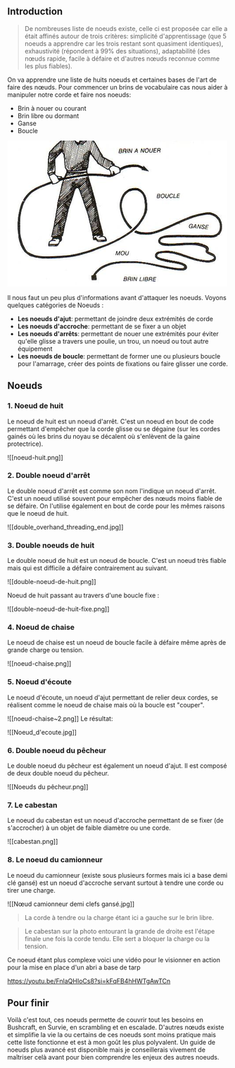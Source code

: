 ## Introduction

> De nombreuses liste de noeuds existe, celle ci est proposée car elle a était affinés autour de trois critères: simplicité d'apprentissage (que 5 noeuds a apprendre car les trois restant sont quasiment identiques), exhaustivité (répondent à 99% des situations), adaptabilité (des nœuds rapide, facile à défaire et d'autres nœuds reconnue comme les plus fiables).

On va apprendre une liste de huits noeuds et certaines bases de l'art de faire des nœuds. Pour commencer un brins de vocabulaire cas nous aider à manipuler notre corde et faire nos noeuds:

- Brin à nouer ou courant
- Brin libre ou dormant 
- Ganse
- Boucle

![illustration vocabulaire](./Images/noeud-vocabulaire.jpg)

Il nous faut un peu plus d'informations avant d'attaquer les noeuds. Voyons quelques catégories de Noeuds :
- **Les noeuds d'ajut**: permettant de joindre deux extrémités de corde 
- **Les noeuds d'accroche**: permettant de se fixer a un objet
- **Les noeuds d'arrêts**: permettant de nouer une extrémités pour éviter qu'elle glisse a travers une poulie, un trou, un noeud ou tout autre équipement
- **Les noeuds de boucle**: permettant de former une ou plusieurs boucle pour l'amarrage, créer des points de fixations ou faire glisser une corde.

## Noeuds

### 1. Noeud de huit

Le noeud de huit est un noeud d'arrêt. C'est un noeud en bout de code permettant d'empêcher que la corde glisse ou se dégaine (sur les cordes gainés où les brins du noyau se décalent où s'enlèvent de la gaine protectrice).

![[noeud-huit.png]]

### 2. Double noeud d'arrêt

Le double noeud d'arrêt est comme son nom l'indique un noeud d'arrêt. C'est un noeud utilisé souvent pour empêcher des nœuds moins fiable de se défaire. On l'utilise également en bout de corde pour les mêmes raisons que le noeud de huit.

![[double_overhand_threading_end.jpg]]

### 3. Double noeuds de huit

Le double noeud de huit est un noeud de boucle. C'est un noeud très fiable mais qui est difficile a défaire contrairement au suivant.

![[double-noeud-de-huit.png]]

Noeud de huit passant au travers d'une boucle fixe :

![[double-noeud-de-huit-fixe.png]]
### 4. Noeud de chaise

Le noeud de chaise est un noeud de boucle facile à défaire même après de grande charge ou tension.

![[noeud-chaise.png]]

### 5. Noeud d'écoute

Le noeud d'écoute, un noeud d'ajut permettant de relier deux cordes, se réalisent comme le noeud de chaise mais où la boucle est "couper". 

![[noeud-chaise~2.png]]
Le résultat:

![[Noeud_d'ecoute.jpg]]
### 6. Double noeud du pêcheur

Le double noeud du pêcheur est également un noeud d'ajut. Il est composé de deux double noeud du pêcheur.

![[Noeuds du pêcheur.png]]

### 7. Le cabestan 

Le noeud du cabestan est un noeud d'accroche permettant de se fixer (de s'accrocher) à un objet de faible diamètre ou une corde. 

![[cabestan.png]]

### 8. Le noeud du camionneur

Le noeud du camionneur (existe sous plusieurs formes mais ici a base demi clé gansé) est un noeud d'accroche servant surtout à tendre une corde ou tirer une charge.

![[Nœud camionneur demi clefs gansé.jpg]]

> La corde à tendre ou la charge étant ici a gauche sur le brin libre.

> Le cabestan sur la photo entourant la grande de droite est l'étape finale une fois la corde tendu. Elle sert a bloquer la charge ou la tension.

Ce noeud étant plus complexe voici une vidéo pour le visionner en action pour la mise en place d'un abri a base de tarp

https://youtu.be/FnlaQHIoCs8?si=kFqFB4hHWTgAwTCn

## Pour finir

Voilà c'est tout, ces noeuds permette de couvrir tout les besoins en Bushcraft, en Survie, en scrambling et en escalade. D'autres nœuds existe et simplifie la vie la ou certains de ces noeuds sont moins pratique mais cette liste fonctionne et est à mon goût les plus polyvalent. Un guide de noeuds plus avancé est disponible mais je conseillerais vivement de maîtriser celà avant pour bien comprendre les enjeux des autres noeuds.